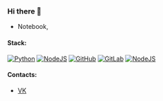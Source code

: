 ### Hi there 👋

- Notebook, 

#### Stack:
[![Python](https://img.shields.io/badge/-Python-3572a5?style=for-the-badge&logo=python&logoColor=white)](https://www.python.org/)
[![NodeJS](https://img.shields.io/badge/-Rust-dea584?style=for-the-badge&logo=rust&logoColor=white)](https://www.python.org/)
[![GitHub](https://img.shields.io/badge/-GitHub-24292E?style=for-the-badge&logo=github&logoColor=white)](https://github.com/)
[![GitLab](https://img.shields.io/badge/-GitLab-292961?style=for-the-badge&logo=gitlab&logoColor=white)](https://gitlab.com/)
[![NodeJS](https://img.shields.io/badge/-Node.JS-026E00?style=for-the-badge&logo=node.js&logoColor=white)](https://nodejs.org/)


#### Contacts: 
* [VK](https://vk.com/id260116872)
